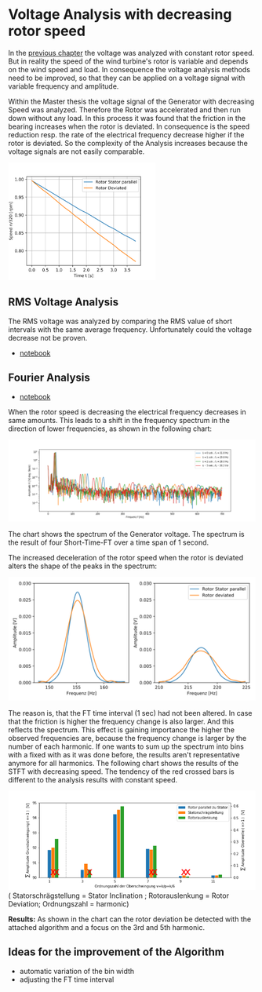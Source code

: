 # Voltage Analysis with decreasing rotor speed
In the [previous chapter](./VoltageAnalysis.md) the voltage was analyzed with constant rotor speed. But in reality the speed of the wind turbine's rotor is variable and depends on the wind speed and load. In consequence the voltage analysis methods need to be improved, so that they can be applied on a voltage signal with variable frequency and amplitude.

Within the Master thesis the voltage signal of the Generator with decreasing Speed was analyzed. Therefore the Rotor was accelerated and then run down without any load.
In this process it was found that the friction in the bearing increases when the rotor is deviated. In consequence is the speed reduction resp. the rate of the electrical frequency decrease higher if the rotor is deviated. So the complexity of the Analysis increases because the voltage signals are not easily comparable. 

<img src="./Voltage_Analysis/SpeedDecreaseRotorDeviation.svg" width="300" />

## RMS Voltage Analysis

The RMS voltage was analyzed by comparing the RMS value of short intervals with the same average frequency. Unfortunately could the voltage decrease not be proven.

* [notebook](./Voltage_Analysis/RotorDeviation_URMS_ndec.ipynb)

## Fourier Analysis

* [notebook](./Voltage_Analysis/RotorDeviation_FFT_ndec.ipynb)

When the rotor speed is decreasing the electrical frequency decreases in same amounts. This leads to a shift in the frequency spectrum in the direction of lower frequencies, as shown in the following chart:

<img src="./Voltage_Analysis/SpektrumDrehzahl.png" width="800" />

The chart shows the spectrum of the Generator voltage. The spectrum is the result of four Short-Time-FT over a time span of 1 second.

The increased deceleration of the rotor speed when the rotor is deviated alters the shape of the peaks in the spectrum:

<img src="./Voltage_Analysis/Spektrum5u7Oberwelle.svg" width="600" />

The reason is, that the FT time interval (1 sec) had not been altered. In case that the friction is higher the frequency change is also larger. And this reflects the spectrum.
This effect is gaining importance the higher the observed frequencies are, because the frequency change is larger by the number of each harmonic.
If one wants to sum up the spectrum into bins with a fixed with as it was done before, the results aren't representative anymore for all harmonics.
The following chart shows the results of the STFT with decreasing speed. The tendency of the red crossed bars is different to the analysis results with constant speed.


<img src="./Voltage_Analysis/fc_Bins_plot_all_ndec.png" width="700" />
( Statorschrägstellung = Stator Inclination ; Rotorauslenkung = Rotor Deviation; Ordnungszahl = harmonic)

**Results:** As shown in the chart can the rotor deviation be detected with the attached algorithm and a focus on the 3rd and 5th harmonic. 

## Ideas for the improvement of the Algorithm
* automatic variation of the bin width
* adjusting the FT time interval
